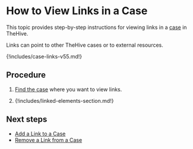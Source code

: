 # How to View Links in a Case

This topic provides step-by-step instructions for viewing links in a [case](../cases/about-cases.md#linking-elements) in TheHive.

Links can point to other TheHive cases or to external resources.

{!includes/case-links-v55.md!}

<h2>Procedure</h2>

1. [Find the case](../cases/search-for-cases/find-a-case.md) where you want to view links.

2. {!includes/linked-elements-section.md!}

<h2>Next steps</h2>

* [Add a Link to a Case](add-a-link-to-a-case.md)
* [Remove a Link from a Case](remove-a-link-from-a-case.md)